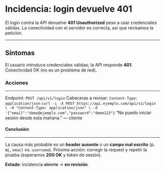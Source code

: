 # **Incidencia: login devuelve 401**
 
El login contra la API devuelve **401 Unauthorized** pese a usar credenciales válidas.
La conectividad con el servidor es correcta, así que revisamos la petición.
___
 
## **Síntomas**
 
El usuario introduce credenciales válidas; la API responde **401**. \
Conectividad OK (no es un problema de red).
 
### **Acciones**
___
 
Endpoint: `POST /api/v1/login`
Cabeceras a revisar: `Content-Type: application/json`
`curl -i -X POST https://api.ejemplo.com/api/v1/login \
  -H "Content-Type: application/json" \
  -d '{"email":"demo@ejemplo.com","password":"demo123"}`
“No puedo iniciar sesión desde esta mañana.” — cliente
 
#### **Conclusión**
___
 
La causa más probable es un **header ausente** o un **campo mal escrito** (p. ej., `email` vs. `username`).
Próxima acción: corregir la request y repetir la prueba (esperamos **200 OK** y token de sesión).
 
**Estado**: incidencia ~~abierta~~ → **en revisión**.
 